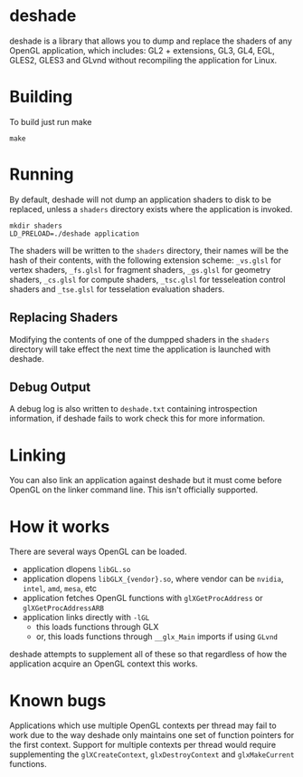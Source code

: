 # deshade

deshade is a library that allows you to dump and replace the shaders of
any OpenGL application, which includes: GL2 + extensions, GL3, GL4, EGL,
GLES2, GLES3 and GLvnd without recompiling the application for Linux.

# Building
To build just run make
```
make
```

# Running
By default, deshade will not dump an application shaders to disk to
be replaced, unless a `shaders` directory exists where the application
is invoked.

```
mkdir shaders
LD_PRELOAD=./deshade application
```

The shaders will be written to the `shaders` directory, their names
will be the hash of their contents, with the following extension scheme:
`_vs.glsl` for vertex shaders, `_fs.glsl` for fragment shaders, `_gs.glsl`
for geometry shaders, `_cs.glsl` for compute shaders, `_tsc.glsl` for
tesseleation control shaders and `_tse.glsl` for tesselation evaluation
shaders.

## Replacing Shaders
Modifying the contents of one of the dumpped shaders in the `shaders`
directory will take effect the next time the application is launched
with deshade.

## Debug Output
A debug log is also written to `deshade.txt` containing introspection
information, if deshade fails to work check this for more information.

# Linking
You can also link an application against deshade but it must come before
OpenGL on the linker command line. This isn't officially supported.

# How it works
There are several ways OpenGL can be loaded.

* application dlopens `libGL.so`
* application dlopens `libGLX_{vendor}.so`, where vendor can be `nvidia`, `intel`, `amd`, `mesa`, etc
* application fetches OpenGL functions with `glXGetProcAddress` or `glXGetProcAddressARB`
* application links directly with `-lGL`
  * this loads functions through GLX
  * or, this loads functions through `__glx_Main` imports if using `GLvnd`

deshade attempts to supplement all of these so that regardless of how
the application acquire an OpenGL context this works.

# Known bugs
Applications which use multiple OpenGL contexts per thread may fail to
work due to the way deshade only maintains one set of function pointers
for the first context. Support for multiple contexts per thread would
require supplementing the `glXCreateContext`, `glxDestroyContext` and
`glxMakeCurrent` functions.
